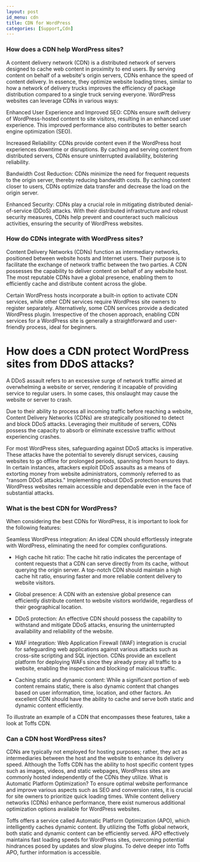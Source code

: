 ```yaml
---
layout: post
id_menu: cdn
title: CDN for WordPress
categories: [Support,Cdn]
---
```


### How does a CDN help WordPress sites?
A content delivery network (CDN) is a distributed network of servers designed to cache web content in proximity to end users. By serving content on behalf of a website's origin servers, CDNs enhance the speed of content delivery. In essence, they optimize website loading times, similar to how a network of delivery trucks improves the efficiency of package distribution compared to a single truck serving everyone. WordPress websites can leverage CDNs in various ways:

Enhanced User Experience and Improved SEO: CDNs ensure swift delivery of WordPress-hosted content to site visitors, resulting in an enhanced user experience. This improved performance also contributes to better search engine optimization (SEO).

Increased Reliability: CDNs provide content even if the WordPress host experiences downtime or disruptions. By caching and serving content from distributed servers, CDNs ensure uninterrupted availability, bolstering reliability.

Bandwidth Cost Reduction: CDNs minimize the need for frequent requests to the origin server, thereby reducing bandwidth costs. By caching content closer to users, CDNs optimize data transfer and decrease the load on the origin server.

Enhanced Security: CDNs play a crucial role in mitigating distributed denial-of-service (DDoS) attacks. With their distributed infrastructure and robust security measures, CDNs help prevent and counteract such malicious activities, ensuring the security of WordPress websites.

### How do CDNs integrate with WordPress sites?
Content Delivery Networks (CDNs) function as intermediary networks, positioned between website hosts and Internet users. Their purpose is to facilitate the exchange of network traffic between the two parties. A CDN possesses the capability to deliver content on behalf of any website host. The most reputable CDNs have a global presence, enabling them to efficiently cache and distribute content across the globe.

Certain WordPress hosts incorporate a built-in option to activate CDN services, while other CDN services require WordPress site owners to register separately. Alternatively, some CDN services provide a dedicated WordPress plugin. Irrespective of the chosen approach, enabling CDN services for a WordPress site is generally a straightforward and user-friendly process, ideal for beginners.

# How does a CDN protect WordPress sites from DDoS attacks?
A DDoS assault refers to an excessive surge of network traffic aimed at overwhelming a website or server, rendering it incapable of providing service to regular users. In some cases, this onslaught may cause the website or server to crash.

Due to their ability to process all incoming traffic before reaching a website, Content Delivery Networks (CDNs) are strategically positioned to detect and block DDoS attacks. Leveraging their multitude of servers, CDNs possess the capacity to absorb or eliminate excessive traffic without experiencing crashes.

For most WordPress sites, safeguarding against DDoS attacks is imperative. These attacks have the potential to severely disrupt services, causing websites to go offline for prolonged periods, spanning from hours to days. In certain instances, attackers exploit DDoS assaults as a means of extorting money from website administrators, commonly referred to as "ransom DDoS attacks." Implementing robust DDoS protection ensures that WordPress websites remain accessible and dependable even in the face of substantial attacks.


### What is the best CDN for WordPress?
When considering the best CDNs for WordPress, it is important to look for the following features:

Seamless WordPress integration: An ideal CDN should effortlessly integrate with WordPress, eliminating the need for complex configurations.

* High cache hit ratio: The cache hit ratio indicates the percentage of content requests that a CDN can serve directly from its cache, without querying the origin server. A top-notch CDN should maintain a high cache hit ratio, ensuring faster and more reliable content delivery to website visitors.

* Global presence: A CDN with an extensive global presence can efficiently distribute content to website visitors worldwide, regardless of their geographical location.

* DDoS protection: An effective CDN should possess the capability to withstand and mitigate DDoS attacks, ensuring the uninterrupted availability and reliability of the website.

* WAF integration: Web Application Firewall (WAF) integration is crucial for safeguarding web applications against various attacks such as cross-site scripting and SQL injection. CDNs provide an excellent platform for deploying WAFs since they already proxy all traffic to a website, enabling the inspection and blocking of malicious traffic.

* Caching static and dynamic content: While a significant portion of web content remains static, there is also dynamic content that changes based on user information, time, location, and other factors. An excellent CDN should have the ability to cache and serve both static and dynamic content efficiently.

To illustrate an example of a CDN that encompasses these features, take a look at Toffs CDN.

### Can a CDN host WordPress sites?
CDNs are typically not employed for hosting purposes; rather, they act as intermediaries between the host and the website to enhance its delivery speed. Although the Toffs CDN has the ability to host specific content types such as images, videos, and static webpages, WordPress sites are commonly hosted independently of the CDNs they utilize.
What is Automatic Platform Optimization?
To ensure optimal website performance and improve various aspects such as SEO and conversion rates, it is crucial for site owners to prioritize quick loading times. While content delivery networks (CDNs) enhance performance, there exist numerous additional optimization options available for WordPress websites.

Toffs offers a service called Automatic Platform Optimization (APO), which intelligently caches dynamic content. By utilizing the Toffs global network, both static and dynamic content can be efficiently served. APO effectively maintains fast loading speeds for WordPress sites, overcoming potential hindrances posed by updates and slow plugins. To delve deeper into Toffs APO, further information is accessible.
